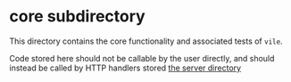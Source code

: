 # core subdirectory

This directory contains the core functionality and associated tests of `vile`. 

Code stored here should not be callable by the user directly, and should instead be called by HTTP handlers stored [the server directory](../server)
